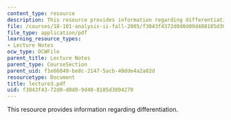 ```yaml
---
content_type: resource
description: This resource provides information regarding differentiation.
file: /courses/18-101-analysis-ii-fall-2005/f3043f4372d0d0d09d408185d3094270_lecture3.pdf
file_type: application/pdf
learning_resource_types:
- Lecture Notes
ocw_type: OCWFile
parent_title: Lecture Notes
parent_type: CourseSection
parent_uid: f1e66049-be8c-2147-5acb-40dde4a2a82d
resourcetype: Document
title: lecture3.pdf
uid: f3043f43-72d0-d0d0-9d40-8185d3094270
---
```

This resource provides information regarding differentiation.

